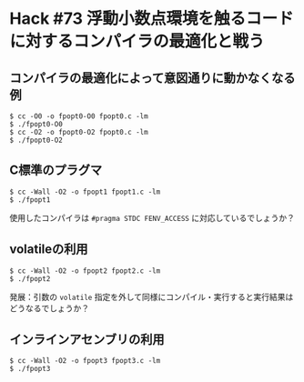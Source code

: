# Hack #73 浮動小数点環境を触るコードに対するコンパイラの最適化と戦う

## コンパイラの最適化によって意図通りに動かなくなる例

```
$ cc -O0 -o fpopt0-O0 fpopt0.c -lm
$ ./fpopt0-O0
$ cc -O2 -o fpopt0-O2 fpopt0.c -lm
$ ./fpopt0-O2
```

## C標準のプラグマ

```
$ cc -Wall -O2 -o fpopt1 fpopt1.c -lm
$ ./fpopt1
```

使用したコンパイラは `#pragma STDC FENV_ACCESS` に対応しているでしょうか？

## volatileの利用

```
$ cc -Wall -O2 -o fpopt2 fpopt2.c -lm
$ ./fpopt2
```

発展：引数の `volatile` 指定を外して同様にコンパイル・実行すると実行結果はどうなるでしょうか？

## インラインアセンブリの利用

```
$ cc -Wall -O2 -o fpopt3 fpopt3.c -lm
$ ./fpopt3
```
